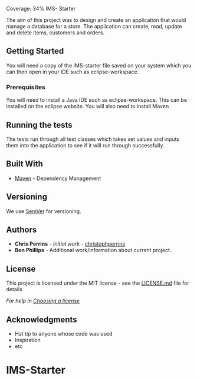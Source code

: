 Coverage: 34%
IMS- Starter

The aim of this project was to design and create an application that would manage a database for a store. The application can create, read, update and delete items, customers and orders.

## Getting Started

You will need a copy of the IMS-starter file saved on your system which you can then open in your IDE such as eclipse-workspace.

### Prerequisites

You will need to install a Java IDE such as eclipse-workspace. This can be installed on the eclipse website.
You will also need to install Maven


## Running the tests

The tests run through all test classes which takes set values and inputs them into the application to see if it will run through successfully.

## Built With

* [Maven](https://maven.apache.org/) - Dependency Management

## Versioning

We use [SemVer](http://semver.org/) for versioning.

## Authors

* **Chris Perrins** - *Initial work* - [christophperrins](https://github.com/christophperrins)
* **Ben Phillips** - Additional work/information about current project.
## License

This project is licensed under the MIT license - see the [LICENSE.md](LICENSE.md) file for details 

*For help in [Choosing a license](https://choosealicense.com/)*

## Acknowledgments

* Hat tip to anyone whose code was used
* Inspiration
* etc
# IMS-Starter
